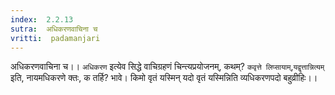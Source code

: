 ```yaml
---
index:  2.2.13
sutra:  अधिकरणवाचिना च
vritti:  padamanjari
---
```


अधिकरणवाचिना च।। `अधिकरण` इत्येव सिद्धे वाचिग्रहणं चिन्त्यप्रयोजनम्, कथम्? `कवृत्ते लिप्सायाम्`,`यद्वृत्तान्नित्यम्` इति, नायमधिकरणे क्तः, क तर्हि? भावे। किमो वृतं यस्मिन् यदो वृतं यस्मिन्निति व्यधिकरणपदो बहुव्रीहिः।।
